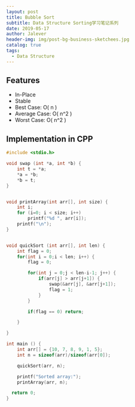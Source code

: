 ```yaml
---
layout: post
title: Bubble Sort
subtitle: Data Structure Sorting学习笔记系列
date: 2019-05-17
author: Jalever
header-img: img/post-bg-business-sketchees.jpg
catalog: true
tags:
  - Data Structure
---
```


## Features
- In-Place
- Stable
- Best Case: O( n )
- Average Case: O( n^2 )
- Worst Case: O( n^2 )

## Implementation in CPP
```c
#include <stdio.h>

void swap (int *a, int *b) {
    int t = *a;
    *a = *b;
    *b = t;
}


void printArray(int arr[], int size) {
	int i;
	for (i=0; i < size; i++)
		printf("%d ", arr[i]);
	printf("\n");
}


void quickSort (int arr[], int len) {
    int flag = 0;
    for(int i = 0;i < len; i++) {
        flag = 0;

        for(int j = 0;j < len-i-1; j++) {
            if(arr[j] > arr[j+1]) {
                swap(&arr[j], &arr[j+1]);
                flag = 1;
            }
        }

        if(flag == 0) return;

    }

}

int main () {
    int arr[] = {10, 7, 8, 9, 1, 5};
	int n = sizeof(arr)/sizeof(arr[0]);

	quickSort(arr, n);

	printf("Sorted array:");
	printArray(arr, n);

  return 0;
}
```
